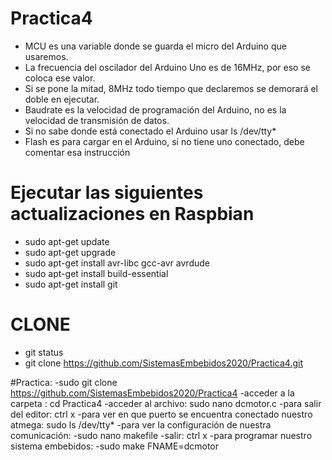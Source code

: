 # Practica4

- MCU es una variable donde se guarda el micro del Arduino que usaremos.
- La frecuencia del oscilador del Arduino Uno es de 16MHz, por eso se coloca ese valor. 
- Si se pone la mitad, 8MHz todo tiempo que declaremos se demorará el doble en ejecutar.
- Baudrate es la velocidad de programación del Arduino, no es la velocidad de transmisión de datos.
- Si no sabe donde está conectado el Arduino usar ls /dev/tty*
- Flash es para cargar en el Arduino, si no tiene uno conectado, debe comentar esa instrucción

# Ejecutar las siguientes actualizaciones en Raspbian
- sudo apt-get update
- sudo apt-get upgrade
- sudo apt-get install avr-libc gcc-avr avrdude
- sudo apt-get install build-essential
- sudo apt-get install git

# CLONE
- git status
- git clone https://github.com/SistemasEmbebidos2020/Practica4.git


#Practica:
-sudo git clone https://github.com/SistemasEmbebidos2020/Practica4
-acceder a la carpeta : cd Practica4
-acceder al archivo: sudo nano dcmotor.c 
-para salir del editor: ctrl x
-para ver en que puerto se encuentra conectado nuestro atmega: sudo ls /dev/tty*
-para ver la configuración de nuestra comunicación:
-sudo nano makefile
-salir: ctrl x
-para programar nuestro sistema embebidos:
-sudo make FNAME=dcmotor

